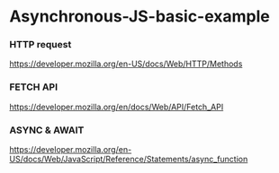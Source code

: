 # Asynchronous-JS-basic-example

### HTTP request
https://developer.mozilla.org/en-US/docs/Web/HTTP/Methods

### FETCH API
https://developer.mozilla.org/en/docs/Web/API/Fetch_API

### ASYNC & AWAIT
https://developer.mozilla.org/en-US/docs/Web/JavaScript/Reference/Statements/async_function
